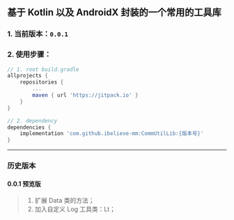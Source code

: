 ## 基于 Kotlin 以及 AndroidX 封装的一个常用的工具库

### 1. 当前版本：`0.0.1`

### 2. 使用步骤：

```groovy
// 1. root build.gradle
allprojects {
    repositories {
        ...
        maven { url 'https://jitpack.io' }
    }
}

// 2. dependency
dependencies {
    implementation 'com.github.ibelieve-mm:CommUtilLib:{版本号}'
}
```

---

### 历史版本

#### 0.0.1 预览版
> 1. 扩展 Data 类的方法；
> 2. 加入自定义 Log 工具类：Lt；